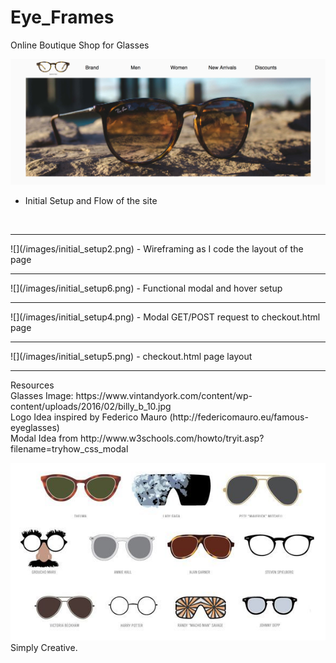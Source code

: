 # Eye_Frames
Online Boutique Shop for Glasses

![](/images/initial_setup.png)
- Initial Setup and Flow of the site
<br />
<hr>
![](/images/initial_setup2.png)
- Wireframing as I code the layout of the page
<br />
<hr>
![](/images/initial_setup6.png)
- Functional modal and hover setup
<br />
<hr>
![](/images/initial_setup4.png)
- Modal GET/POST request to checkout.html page
<br />
<hr>
![](/images/initial_setup5.png)
- checkout.html page layout
<br />
<hr>
Resources <br>
Glasses Image: https://www.vintandyork.com/content/wp-content/uploads/2016/02/billy_b_10.jpg <br>
Logo Idea inspired by Federico Mauro (http://federicomauro.eu/famous-eyeglasses) <br>
Modal Idea from http://www.w3schools.com/howto/tryit.asp?filename=tryhow_css_modal

![](/images/creative.jpg)<br />
Simply Creative.
